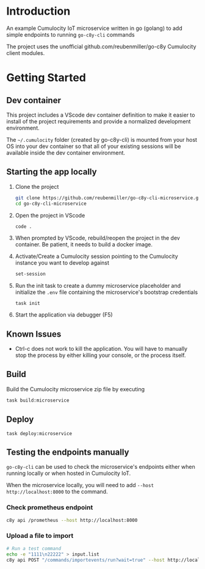# Introduction

An example Cumulocity IoT microservice written in go (golang) to add simple endpoints to running `go-c8y-cli` commands

The project uses the unofficial github.com/reubenmiller/go-c8y Cumulocity client modules.

# Getting Started

## Dev container

This project includes a VScode dev container definition to make it easier to install of the project requirements and provide a normalized development environment.

The `~/.cumulocity` folder (created by go-c8y-cli) is mounted from your host OS into your dev container so that all of your existing sessions will be available inside the dev container environment.


## Starting the app locally

1. Clone the project

    ```sh
    git clone https://github.com/reubenmiller/go-c8y-cli-microservice.git
    cd go-c8y-cli-microservice
    ```

2. Open the project in VScode

    ```sh
    code .
    ```

3. When prompted by VScode, rebuild/reopen the project in the dev container. Be patient, it needs to build a docker image.

4. Activate/Create a Cumulocity session pointing to the Cumulocity instance you want to develop against

    ```sh
    set-session
    ```

5. Run the init task to create a dummy microservice placeholder and initialize the `.env` file containing the microservice's bootstrap credentials

    ```
    task init
    ```

6. Start the application via debugger (F5)


## Known Issues

* Ctrl-c does not work to kill the application. You will have to manually stop the process by either killing your console, or the process itself.

## Build

Build the Cumulocity microservice zip file by executing

```sh
task build:microservice
```

## Deploy

```
task deploy:microservice
```

## Testing the endpoints manually

`go-c8y-cli` can be used to check the microservice's endpoints either when running locally or when hosted in Cumulocity IoT.

When the microservice locally, you will need to add `--host http://localhost:8000` to the command.

### Check prometheus endpoint

```sh
c8y api /prometheus --host http://localhost:8000
```
### Upload a file to import 

```sh
# Run a test command
echo -e "1111\n22222" > input.list
c8y api POST "/commands/importevents/run?wait=true" --host http://localhost:8000 --force --file "./input.list"
```
